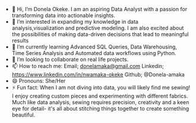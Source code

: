 - 👋 Hi, I’m Donela Okeke. I am an aspiring Data Analyst with a passion for transforming data into actionable insights.
- 👀 I’m interested in expanding my knowledge in data analysis,visualization and predictive modeling. I am also excited about the possibilities of making data-driven decisions that lead to meaningful results
- 🌱 I’m currently learning Advanced SQL Queries, Data Warehousing, Time Series Analysis and Automated data workflows using Python.
- 💞️ I’m looking to collaborate on real life projects.
- 📫 How to reach me: Email; donelamaka@gmail.com
                      Linkedin; https://www.linkedin.com/in/nwamaka-okeke
                      Github; @Donela-amaka
- 😄 Pronouns: She/Her
- ⚡ Fun fact: When I am not diving into data, you will likely find me sewing! I enjoy creating custom pieces and experimenting with different fabrics.
  Much like data analysis, sewing requires precision, creativity and a keen eye for detail- it's all about stitching things together to create something beautiful.

<!---
Donela-amaka/Donela-amaka is a ✨ special ✨ repository because its `README.md` (this file) appears on your GitHub profile.
You can click the Preview link to take a look at your changes.
--->
